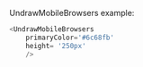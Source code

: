 UndrawMobileBrowsers example:
```js 
<UndrawMobileBrowsers
    primaryColor='#6c68fb'
    height= '250px'
    />
```